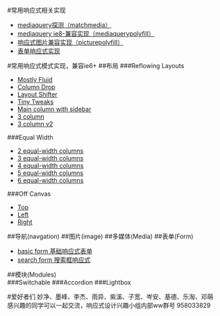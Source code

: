 #常用响应式相关实现

* [mediaquery探测（matchmedia）](/1.0/guide/matchmedia.md)
* [mediaquery ie8-兼容实现（mediaquerypolyfill）](/1.0/guide/mediaquerypolyfill.md)
* [响应式图片兼容实现（picturepolyfill）](/1.0/guide/picturepolyfill.md)
* [表单响应式实现](/1.0/guide/form.md)

#常用响应式模式实现，兼容ie6+
##布局
###Reflowing Layouts
- [Mostly Fluid](http://s.codepen.io/bradfrost/fullpage/Iardn, "Mostly Fluid")
- [Column Drop](http://codepen.io/bradfrost/full/zhCwd, "Column Drop")
- [Layout Shifter](http://codepen.io/bradfrost/full/LtryA, "Layout Shifter")
- [Tiny Tweaks](http://codepen.io/bradfrost/full/brjFH, "Tiny Tweaks")
- [Main column with sidebar](http://codepen.io/bradfrost/full/gtkHy, "Main column with sidebar")
- [3 column](http://codepen.io/bradfrost/full/vspLD, "3 column")
- [3 column v2](http://codepen.io/bradfrost/full/joIac, "3 column v2")

###Equal Width
- [2 equal-width columns](http://codepen.io/bradfrost/full/tnhGv, "")
- [3 equal-width columns](http://codepen.io/bradfrost/full/orKvD, "")
- [4 equal-width columns](http://codepen.io/bradfrost/full/pwmHf, "")
- [5 equal-width columns](http://codepen.io/bradfrost/full/rjfta, "")
- [6 equal-width columns](http://bradfrost.github.io/this-is-responsive/patterns.html#, "")

###Off Canvas
- [Top](http://codepen.io/bradfrost/full/jtdvf, "Top")
- [Left](http://codepen.io/bradfrost/full/sjiCv, "")
- [Right](http://codepen.io/bradfrost/full/GybaF, "")

##导航(navgation)
##图片(image)
##多媒体(Media)
##表单(Form)
- [basic form 基础响应式表单](http://miaojing.github.io/responsive/1.0/demo/sampleform.html"基础响应式表单")
- [search form 搜索框响应式](http://miaojing.github.io/responsive/1.0/demo/searchform.html"搜索框响应式")

##模块(Modules)  
###Switchable 
###Accordion
###Lightbox


#爱好者们
妙净、墨峰、李杰、雨异、紫溪、子宽、岑安、基德、乐淘、邓萌    
感兴趣的同学可以一起交流，响应式设计兴趣小组内部ww群号 958033829